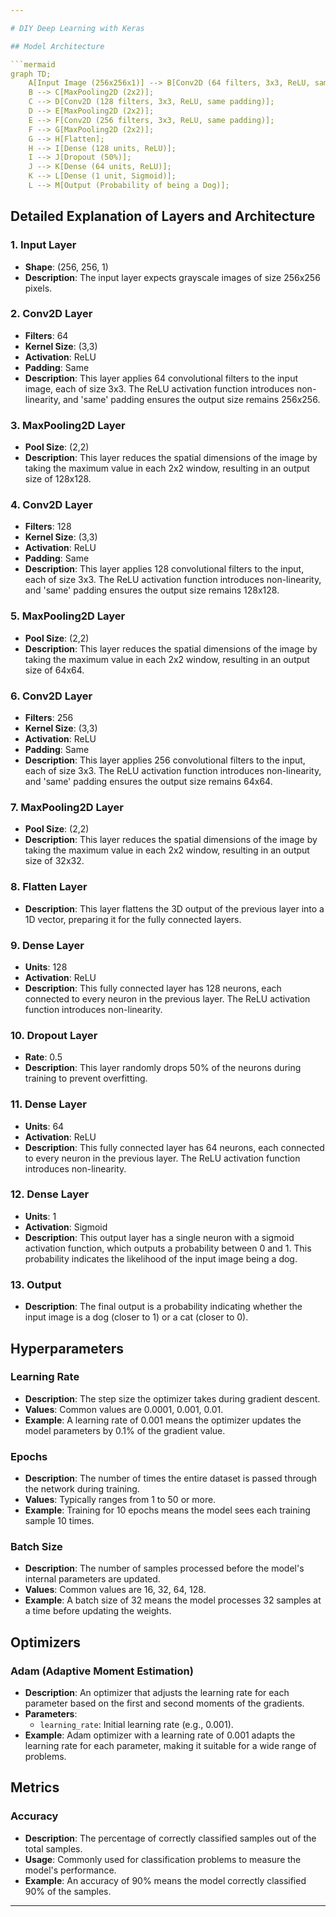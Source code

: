 ```yaml
---

# DIY Deep Learning with Keras

## Model Architecture

```mermaid
graph TD;
    A[Input Image (256x256x1)] --> B[Conv2D (64 filters, 3x3, ReLU, same padding)];
    B --> C[MaxPooling2D (2x2)];
    C --> D[Conv2D (128 filters, 3x3, ReLU, same padding)];
    D --> E[MaxPooling2D (2x2)];
    E --> F[Conv2D (256 filters, 3x3, ReLU, same padding)];
    F --> G[MaxPooling2D (2x2)];
    G --> H[Flatten];
    H --> I[Dense (128 units, ReLU)];
    I --> J[Dropout (50%)];
    J --> K[Dense (64 units, ReLU)];
    K --> L[Dense (1 unit, Sigmoid)];
    L --> M[Output (Probability of being a Dog)];
```

## Detailed Explanation of Layers and Architecture

### 1. Input Layer
- **Shape**: (256, 256, 1)
- **Description**: The input layer expects grayscale images of size 256x256 pixels.

### 2. Conv2D Layer
- **Filters**: 64
- **Kernel Size**: (3,3)
- **Activation**: ReLU
- **Padding**: Same
- **Description**: This layer applies 64 convolutional filters to the input image, each of size 3x3. The ReLU activation function introduces non-linearity, and 'same' padding ensures the output size remains 256x256.

### 3. MaxPooling2D Layer
- **Pool Size**: (2,2)
- **Description**: This layer reduces the spatial dimensions of the image by taking the maximum value in each 2x2 window, resulting in an output size of 128x128.

### 4. Conv2D Layer
- **Filters**: 128
- **Kernel Size**: (3,3)
- **Activation**: ReLU
- **Padding**: Same
- **Description**: This layer applies 128 convolutional filters to the input, each of size 3x3. The ReLU activation function introduces non-linearity, and 'same' padding ensures the output size remains 128x128.

### 5. MaxPooling2D Layer
- **Pool Size**: (2,2)
- **Description**: This layer reduces the spatial dimensions of the image by taking the maximum value in each 2x2 window, resulting in an output size of 64x64.

### 6. Conv2D Layer
- **Filters**: 256
- **Kernel Size**: (3,3)
- **Activation**: ReLU
- **Padding**: Same
- **Description**: This layer applies 256 convolutional filters to the input, each of size 3x3. The ReLU activation function introduces non-linearity, and 'same' padding ensures the output size remains 64x64.

### 7. MaxPooling2D Layer
- **Pool Size**: (2,2)
- **Description**: This layer reduces the spatial dimensions of the image by taking the maximum value in each 2x2 window, resulting in an output size of 32x32.

### 8. Flatten Layer
- **Description**: This layer flattens the 3D output of the previous layer into a 1D vector, preparing it for the fully connected layers.

### 9. Dense Layer
- **Units**: 128
- **Activation**: ReLU
- **Description**: This fully connected layer has 128 neurons, each connected to every neuron in the previous layer. The ReLU activation function introduces non-linearity.

### 10. Dropout Layer
- **Rate**: 0.5
- **Description**: This layer randomly drops 50% of the neurons during training to prevent overfitting.

### 11. Dense Layer
- **Units**: 64
- **Activation**: ReLU
- **Description**: This fully connected layer has 64 neurons, each connected to every neuron in the previous layer. The ReLU activation function introduces non-linearity.

### 12. Dense Layer
- **Units**: 1
- **Activation**: Sigmoid
- **Description**: This output layer has a single neuron with a sigmoid activation function, which outputs a probability between 0 and 1. This probability indicates the likelihood of the input image being a dog.

### 13. Output
- **Description**: The final output is a probability indicating whether the input image is a dog (closer to 1) or a cat (closer to 0).

## Hyperparameters

### Learning Rate
- **Description**: The step size the optimizer takes during gradient descent.
- **Values**: Common values are 0.0001, 0.001, 0.01.
- **Example**: A learning rate of 0.001 means the optimizer updates the model parameters by 0.1% of the gradient value.

### Epochs
- **Description**: The number of times the entire dataset is passed through the network during training.
- **Values**: Typically ranges from 1 to 50 or more.
- **Example**: Training for 10 epochs means the model sees each training sample 10 times.

### Batch Size
- **Description**: The number of samples processed before the model's internal parameters are updated.
- **Values**: Common values are 16, 32, 64, 128.
- **Example**: A batch size of 32 means the model processes 32 samples at a time before updating the weights.

## Optimizers

### Adam (Adaptive Moment Estimation)
- **Description**: An optimizer that adjusts the learning rate for each parameter based on the first and second moments of the gradients.
- **Parameters**:
  - `learning_rate`: Initial learning rate (e.g., 0.001).
- **Example**: Adam optimizer with a learning rate of 0.001 adapts the learning rate for each parameter, making it suitable for a wide range of problems.

## Metrics

### Accuracy
- **Description**: The percentage of correctly classified samples out of the total samples.
- **Usage**: Commonly used for classification problems to measure the model's performance.
- **Example**: An accuracy of 90% means the model correctly classified 90% of the samples.

---
```


